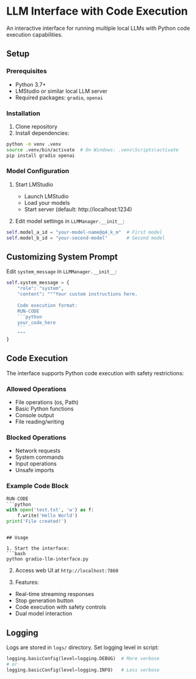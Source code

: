 # LLM Interface with Code Execution

An interactive interface for running multiple local LLMs with Python code execution capabilities.

## Setup

### Prerequisites
- Python 3.7+
- LMStudio or similar local LLM server
- Required packages: `gradio`, `openai`

### Installation
1. Clone repository
2. Install dependencies:
```bash
python -m venv .venv
source .venv/bin/activate  # On Windows: .venv\Scripts\activate
pip install gradio openai
```

### Model Configuration
1. Start LMStudio
   - Launch LMStudio
   - Load your models
   - Start server (default: http://localhost:1234)

2. Edit model settings in `LLMManager.__init__`:
```python
self.model_a_id = "your-model-name@q4_k_m"  # First model
self.model_b_id = "your-second-model"       # Second model
```

## Customizing System Prompt

Edit `system_message` in `LLMManager.__init__`:
```python
self.system_message = {
    "role": "system",
    "content": """Your custom instructions here.
    
    Code execution format:
    RUN-CODE
    ```python
    your_code_here
    ```
    """
}
```

## Code Execution

The interface supports Python code execution with safety restrictions:

### Allowed Operations
- File operations (os, Path)
- Basic Python functions
- Console output
- File reading/writing

### Blocked Operations
- Network requests
- System commands
- Input operations
- Unsafe imports

### Example Code Block
```python
RUN-CODE
```python
with open('test.txt', 'w') as f:
    f.write('Hello World')
print('File created!')
```
```

## Usage

1. Start the interface:
```bash
python gradio-llm-interface.py
```

2. Access web UI at `http://localhost:7860`

3. Features:
- Real-time streaming responses
- Stop generation button
- Code execution with safety controls
- Dual model interaction

## Logging

Logs are stored in `logs/` directory. Set logging level in script:
```python
logging.basicConfig(level=logging.DEBUG)  # More verbose
# or
logging.basicConfig(level=logging.INFO)   # Less verbose
```